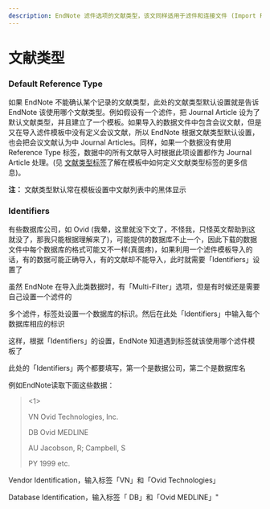 ```yaml
---
description: EndNote 滤件选项的文献类型，该文同样适用于滤件和连接文件 (Import Filters and Connection Files)
---
```


# 文献类型

### Default Reference Type

如果 EndNote 不能确认某个记录的文献类型，此处的文献类型默认设置就是告诉 EndNote 该使用哪个文献类型。例如假设有一个滤件，把 Journal Article 设为了默认文献类型，并且建立了一个模板。如果导入的数据文件中包含会议文献，但是又在导入滤件模板中没有定义会议文献，所以 EndNote 根据文献类型默认设置，也会把会议文献认为中 Journal Articles。同样，如果一个数据没有使用 Reference Type 标签，数据中的所有文献导入时根据此项设置都作为 Journal Article 处理。\(见 [文献类型标签](The_Reference_Type_Tag.htm)了解在模板中如何定义文献类型标签的更多信息\)。

**注：** 文献类型默认常在模板设置中文献列表中的黑体显示

### Identifiers

有些数据库公司，如 Ovid \(我晕，这里就没下文了，不怪我，只怪英文帮助到这就没了，那我只能根据理解来了\)，可能提供的数据库不止一个，因此下载的数据文件中每个数据库的格式可能又不一样\(真蛋疼\)，如果利用一个滤件模板导入的话，有的数据可能正确导入，有的文献却不能导入，此时就需要「Identifiers」设置了

虽然 EndNote 在导入此类数据时，有「Multi-Filter」选项，但是有时候还是需要自己设置一个滤件的

多个滤件，标签处设置一个数据库的标识。然后在此处「Identifiers」中输入每个数据库相应的标识

这样，根据「Identifiers」的设置，EndNote 知道遇到标签就该使用哪个滤件模板了

此处的「Identifiers」两个都要填写，第一个是数据公司，第二个是数据库名

例如EndNote读取下面这些数据：

> &lt;1&gt;
>
> VN     Ovid Technologies, Inc.
>
> DB     Ovid MEDLINE
>
> AU     Jacobson, R; Campbell, S
>
> PY     1999 etc.

Vendor Identification，输入标签「VN」和「Ovid Technologies」

Database Identification，输入标签「 DB」和「Ovid MEDLINE」"

